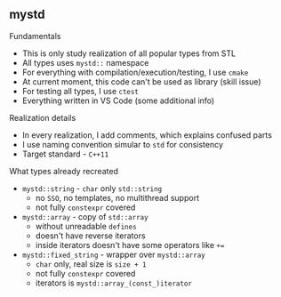## mystd

Fundamentals
- This is only study realization of all popular types from STL
- All types uses `mystd::` namespace
- For everything with compilation/execution/testing, I use `cmake`
- At current moment, this code can't be used as library (skill issue)
- For testing all types, I use `ctest`
- Everything written in VS Code (some additional info)

Realization details
- In every realization, I add comments, which explains confused parts
- I use naming convention simular to `std` for consistency
- Target standard - `C++11`

What types already recreated
- `mystd::string` - `char` only `std::string`
    - no `SSO`, no templates, no multithread support
    - not fully `constexpr` covered
- `mystd::array` - copy of `std::array`
    - without unreadable `defines`
    - doesn't have reverse iterators
    - inside iterators doesn't have some operators like `+=`
- `mystd::fixed_string` - wrapper over `mystd::array`
    - `char` only, real size is `size + 1`
    - not fully `constexpr` covered
    - iterators is `mystd::array_(const_)iterator`
